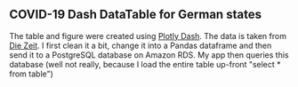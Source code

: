## COVID-19 Dash DataTable for German states

The table and figure were created using [Plotly Dash](https://plotly.com/dash/). The data is taken from [Die Zeit](https://www.zeit.de/wissen/corona-karte-deutschland-aktuelle-zahlen-landkreise#woher-kommen-die-daten). I first clean it a bit, change it into a Pandas dataframe and then send it to a PostgreSQL database on Amazon RDS. My app then queries this database (well not really, because I load the entire table up-front "select * from table")
